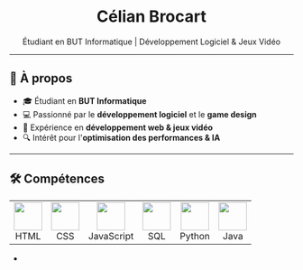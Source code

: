 <!-- Profile README -->
<h1 align="center">Célian Brocart</h1>
<p align="center">Étudiant en BUT Informatique | Développement Logiciel & Jeux Vidéo</p>

---

## 📌 À propos
- 🎓 Étudiant en **BUT Informatique**
- 💻 Passionné par le **développement logiciel** et le **game design**
- 🚀 Expérience en **développement web & jeux vidéo**
- 🔍 Intérêt pour l'**optimisation des performances & IA**

---

## 🛠️ Compétences

<table align="center">
  <tr>
    <td align="center"><img src="https://cdn.jsdelivr.net/gh/devicons/devicon/icons/html5/html5-original.svg" width="50px"><br>HTML</td>
    <td align="center"><img src="https://cdn.jsdelivr.net/gh/devicons/devicon/icons/css3/css3-original.svg" width="50px"><br>CSS</td>
    <td align="center"><img src="https://cdn.jsdelivr.net/gh/devicons/devicon/icons/javascript/javascript-original.svg" width="50px"><br>JavaScript</td>
    <td align="center"><img src="https://cdn.jsdelivr.net/gh/devicons/devicon/icons/mysql/mysql-original.svg" width="50px"><br>SQL</td>
    <td align="center"><img src="https://cdn.jsdelivr.net/gh/devicons/devicon/icons/python/python-original.svg" width="50px"><br>Python</td>
    <td align="center"><img src="https://cdn.jsdelivr.net/gh/devicons/devicon/icons/java/java-original.svg" width="50px" backgrou><br>Java</td>
  </tr>
</table>

-
